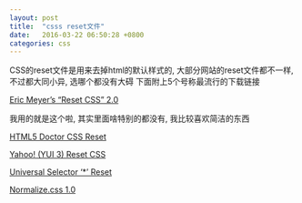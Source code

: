 ```yaml
---
layout: post
title:  "csss reset文件"
date:   2016-03-22 06:50:28 +0800
categories: css
---
```

CSS的reset文件是用来去掉html的默认样式的, 大部分网站的reset文件都不一样, 不过都大同小异, 选哪个都没有大碍
下面附上5个号称最流行的下载链接


[Eric Meyer’s “Reset CSS” 2.0](http://cssreset.com/?dl_id=2)

我用的就是这个啦, 其实里面啥特别的都没有, 我比较喜欢简洁的东西

[HTML5 Doctor CSS Reset](http://cssreset.com/?dl_id=3)


[Yahoo! (YUI 3) Reset CSS](http://cssreset.com/?dl_id=4)

[Universal Selector ‘*’ Reset](http://cssreset.com/?dl_id=5)

[Normalize.css 1.0](http://cssreset.com/?dl_id=6)



